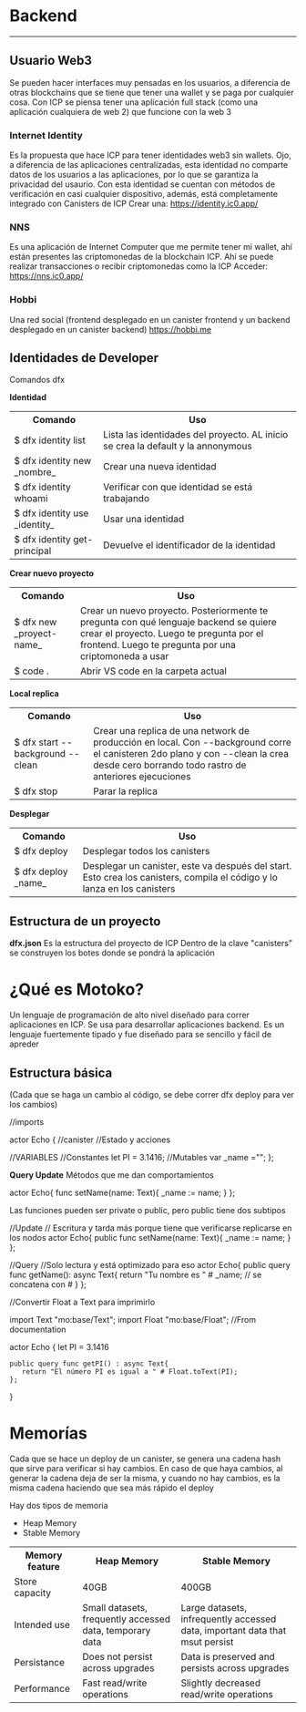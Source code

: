 # Backend #

<hr>

## Usuario Web3 ##
Se pueden hacer interfaces muy pensadas en los usuarios, a diferencia de otras blockchains que se tiene que tener una wallet y se paga por cualquier cosa. Con ICP se piensa tener una aplicación full stack (como una aplicación cualquiera de web 2) que funcione con la web 3

### Internet Identity ###

Es la propuesta que hace ICP para tener identidades web3 sin wallets. Ojo, a diferencia de las aplicaciones centralizadas, esta identidad no comparte datos de los usuarios a las aplicaciones, por lo que se garantiza la privacidad del usaurio.
Con esta identidad se cuentan con métodos de verificación en casi cualquier dispositivo, además, está completamente integrado con Canisters de ICP
Crear una:
https://identity.ic0.app/

### NNS ###

Es una aplicación de Internet Computer que me permite tener mi wallet, ahí están presentes las criptomonedas de la blockchain ICP. Ahí se puede realizar transacciones o recibir criptomonedas como la ICP
Acceder:
https://nns.ic0.app/


### Hobbi ###

Una red social (frontend desplegado en un canister frontend y un backend desplegado en un canister backend)
https://hobbi.me

 ## Identidades de Developer ##
 Comandos dfx

 **Identidad**
 
<table>
  <tr>
    <th>Comando</th>
    <th>Uso</th>
  </tr>
  <tr>
    <td>$ dfx identity list</td>
    <td>Lista las identidades del proyecto. AL inicio se crea la default y la annonymous</td>
  </tr>
  <tr>
    <td>$ dfx identity new _nombre_</td>
    <td>Crear una nueva identidad</td>
  </tr>
  <tr>
    <td>$ dfx identity whoami</td>
    <td>Verificar con que identidad se está trabajando</td>
  </tr>
  <tr>
    <td>$ dfx identity use _identity_</td>
    <td>Usar una identidad</td>
  </tr>
  <tr>
    <td>$ dfx identity get-principal</td>
    <td>Devuelve el identificador de la identidad</td>
  </tr>
</table>

**Crear nuevo proyecto**

<table>
  <tr>
    <th>Comando</th>
    <th>Uso</th>
  </tr>
  <tr>
    <td>$ dfx new _proyect-name_</td>
    <td>Crear un nuevo proyecto. Posteriormente te pregunta con qué lenguaje backend se quiere crear el proyecto. Luego te pregunta por el frontend. Luego te pregunta por una criptomoneda a usar</td>
  </tr>
  <tr>
    <td>$ code .</td>
    <td>Abrir VS code en la carpeta actual</td>
  </tr>
</table>

**Local replica**

<table>
  <tr>
    <th>Comando</th>
    <th>Uso</th>
  </tr>
  <tr>
    <td>$ dfx start --background --clean</td>
    <td>Crear una replica de una network de producción en local. Con --background corre el canisteren 2do plano y con --clean la crea desde cero borrando todo rastro de anteriores ejecuciones</td>
  </tr>
 <tr>
    <td>$ dfx stop</td>
    <td>Parar la replica</td>
 </tr>
</table>

**Desplegar**

<table>
  <tr>
    <th>Comando</th>
    <th>Uso</th>
  </tr>
  <tr>
    <td>$ dfx deploy</td>
    <td>Desplegar todos los canisters</td>
  </tr>
  <tr>
    <td>$ dfx deploy _name_</td>
    <td>Desplegar un canister, este va después del start. Esto crea los canisters, compila el código y lo lanza en los canisters</td>
  </tr>
</table>

## Estructura de un proyecto ##

**dfx.json**
Es la estructura del proyecto de ICP
Dentro de la clave "canisters" se construyen los botes donde se pondrá la aplicación


# ¿Qué es Motoko? #

Un lenguaje de programación de alto nivel diseñado para correr aplicaciones en ICP. Se usa para desarrollar aplicaciones backend. Es un lenguaje fuertemente tipado y fue diseñado para se sencillo y fácil de apreder

## Estructura básica ##

(Cada que se haga un cambio al código, se debe correr dfx deploy para ver los cambios)

//imports

actor Echo { //canister 
  //Estado y acciones 


  //VARIABLES
  //Constantes
  let PI = 3.1416;
  //Mutables
  var _name ="";
};


**Query Update**
Métodos que me dan comportamientos

actor  Echo{
   func setName(name: Text){
      _name := name;
   }
};

Las funciones pueden ser private o public, pero public tiene dos subtipos

//Update
// Escritura y tarda más porque tiene que verificarse   replicarse en los nodos
actor  Echo{
   public func setName(name: Text){
      _name := name;
   }
};


//Query
//Solo lectura y está optimizado para eso
actor  Echo{
   public query func getName(): async Text{
      return "Tu nombre es " # _name; 
      // se concatena con #
   }
};

//Convertir Float a Text para imprimirlo

import Text "mo:base/Text";
import Float "mo:base/Float"; //From documentation

actor Echo {
   let PI = 3.1416

    public query func getPI() : async Text{
       return "El número PI es igual a " # Float.toText(PI);
    };
}

# Memorías #
Cada que se hace un deploy de un canister, se genera una cadena hash que sirve para verificar si hay cambios. En caso de que haya cambios, al generar la cadena deja de ser la misma, y cuando no hay cambios, es la misma cadena haciendo que sea más rápido el deploy

Hay dos tipos de memoria
* Heap Memory
* Stable Memory

<table>
 <tr>
  <th>
   Memory feature
  </th>
  <th>
   Heap Memory
  </th>
  <th>
   Stable Memory
  </th>
 </tr>
 <tr>
  <td>Store capacity</td>
  <td>40GB</td>
  <td>400GB</td>
 </tr>
 <tr>
  <td>Intended use</td>
  <td>Small datasets, frequently accessed data, temporary data</td>
  <td>Large datasets, infrequently accessed data, important data that msut persist</td>
 </tr>
 <tr>
  <td>Persistance</td>
  <td>Does not persist across upgrades</td>
  <td>Data is preserved and persists across upgrades</td>
 </tr>
 <tr>
  <td>Performance</td>
  <td>Fast read/write operations</td>
  <td>Slightly decreased read/write operations</td>
 </tr>
</table>




